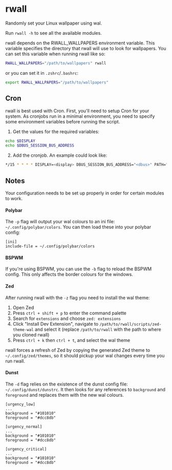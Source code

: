 # rwall

Randomly set your Linux wallpaper using wal.

Run `rwall -h` to see all the available modules.

rwall depends on the RWALL_WALLPAPERS environment variable. This variable specifies the directory that rwall will use to look for wallpapers.
You can set this variable when running rwall like so:
```bash
RWALL_WALLPAPERS="/path/to/wallpapers" rwall
```
or you can set it in `.zshrc`/`.bashrc`:
```bash
export RWALL_WALLPAPERS="/path/to/wallpapers"
```

## Cron

rwall is best used with Cron. First, you'll need to setup Cron for your system. As cronjobs run in a minimal environment, you need to specify some environment variables before running the script.

1. Get the values for the required variables:
```bash
echo $DISPLAY
echo $DBUS_SESSION_BUS_ADDRESS
```

2. Add the cronjob. An example could look like:
```bash
*/15 * * * * DISPLAY=<display> DBUS_SESSION_BUS_ADDRESS="<dbus>" PATH="/usr/bin:/path/to/rwall" RWALL_WALLPAPERS="/path/to/wallpapers" rwall
```

## Notes

Your configuration needs to be set up properly in order for certain modules to work.

#### Polybar

The `-p` flag will output your wal colours to an ini file: `~/.config/polybar/colors`. You can then load these into your polybar config:
```
[ini]
include-file = ~/.config/polybar/colors
```

#### BSPWM

If you're using BSPWM, you can use the `-b` flag to reload the BSPWM config. This only affects the border colours for the windows.

#### Zed

After running rwall with the `-z` flag you need to install the wal theme:
1. Open Zed
2. Press `ctrl + shift + p` to enter the command palette
3. Search for `extensions` and choose `zed: extensions`
4. Click "Install Dev Extension", navigate to `/path/to/rwall/scripts/zed-theme-wal` and select it (replace `/path/to/rwall` with the path to where you cloned rwall)
5. Press `ctrl + k` then `ctrl + t`, and select the wal theme

rwall forces a refresh of Zed by copying the generated Zed theme to `~/.config/zed/themes`, so it should pickup your wal changes every time you run rwall.

#### Dunst

The `-d` flag relies on the existence of the dunst config file: `~/.config/dunst/dunstrc`. It then looks for any references to `background` and `foreground` and replaces them with the new wal colours.
```
[urgency_low]
...
background = "#101010"
foreground = "#dcc8db"

[urgency_normal]
...
background = "#101010"
foreground = "#dcc8db"

[urgency_critical]
...
background = "#101010"
foreground = "#dcc8db"
```
